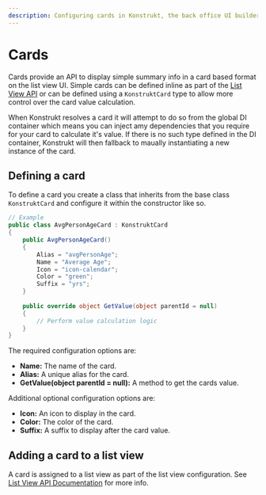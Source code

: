 ```yaml
---
description: Configuring cards in Konstrukt, the back office UI builder for Umbraco.
---
```


# Cards

Cards provide an API to display simple summary info in a card based format on the list view UI. Simple cards can be defined inline as part of the [List View API](collection-list-views.md#adding-a-card-to-a-list-view) or can be defined using a `KonstruktCard` type to allow more control over the card value calculation.

When Konstrukt resolves a card it will attempt to do so from the global DI container which means you can inject amy dependencies that you require for your card to calculate it's value. If there is no such type defined in the DI container, Konstrukt will then fallback to maually instantiating a new instance of the card.

## Defining a card

To define a card you create a class that inherits from the base class `KonstruktCard` and configure it within the constructor like so.

````csharp
// Example
public class AvgPersonAgeCard : KonstruktCard
{
    public AvgPersonAgeCard()
    {
        Alias = "avgPersonAge";
        Name = "Average Age";
        Icon = "icon-calendar";
        Color = "green";
        Suffix = "yrs";
    }
        
    public override object GetValue(object parentId = null)
    {
        // Perform value calculation logic
    }
}
````

The required configuration options are:

* **Name:** The name of the card.
* **Alias:** A unique alias for the card.
* **GetValue(object parentId = null):** A method to get the cards value.

Additional optional configuration options are:

* **Icon:** An icon to display in the card.
* **Color:** The color of the card.
* **Suffix:** A suffix to display after the card value.

## Adding a card to a list view

A card is assigned to a list view as part of the list view configuration. See [List View API Documentation](collection-list-views.md#adding-a-card-to-a-list-view) for more info.